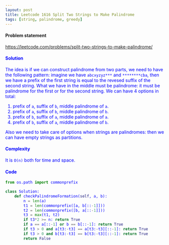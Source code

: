 ```yaml
---
layout: post
title: Leetcode 1616 Split Two Strings to Make Palindrome
tags: [string, palindrome, greedy]
---
```


#### Problem statement

<a href="https://leetcode.com/problems/split-two-strings-to-make-palindrome/"> <font color = blue>https://leetcode.com/problems/split-two-strings-to-make-palindrome/

#### Solution
The idea is if we can construct palindrome from two parts, we need to have the following pattern: imagine we have `abcxyzyz***` and `********cba`, then we have a prefix of the first string is equal to the revesed suffix of the second string. What we have in the middle must be palindrome: it must be palindrome for the first or for the second string. We can have 4 options in total:

1. prefix of `a`, suffix of `b`, middle palindrome of `a`.
2. prefix of `a`, suffix of `b`, middle palindrome of `b`.
3. prefix of `b`, suffix of `a`, middle palindrome of `a`.
4. prefix of `b`, suffix of `a`, middle palindrome of `b`.

Also we need to take care of options when strings are palindromes: then we can have empty strings as partitions.

#### Complexity
It is `O(n)` both for time and space.

#### Code
```python
from os.path import commonprefix

class Solution:
    def checkPalindromeFormation(self, a, b):
        n = len(a)
        t1 = len(commonprefix([a, b[::-1]]))
        t2 = len(commonprefix([b, a[::-1]]))
        t3 = max(t1, t2)
        if t3*2 >= n: return True
        if a == a[::-1] or b == b[::-1]: return True
        if t3 > 0 and a[t3:-t3] == a[t3:-t3][::-1]: return True
        if t3 > 0 and b[t3:-t3] == b[t3:-t3][::-1]: return True
        return False
```
